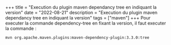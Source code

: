 +++
title = "Execution du plugin maven dependancy tree en indiquant la version"
date = "2022-08-21"
description = "Execution du plugin maven dependancy tree en indiquant la version"
tags = ["maven"]
+++
Pour executer la commande dependency-tree en fixant la version, il faut executer la commande :
```shell
mvn org.apache.maven.plugins:maven-dependency-plugin:3.3.0:tree
```
<!--more-->